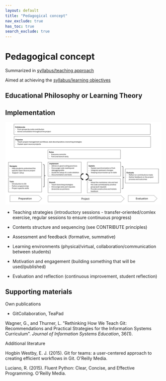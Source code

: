 ```yaml
---
layout: default
title: "Pedagogical concept"
nav_exclude: true
has_toc: true
search_exclude: true
---
```


# Pedagogical concept

Summarized in [syllabus/teaching approach](syllabus.html#teaching-approach)

Aimed at achieving the [syllabus/learning objectives](syllabus.html#goal-and-learning-objectives)

## Educational Philosophy or Learning Theory

## Implementation

![Pedagogical concept](../assets/pedagogical-concept.png)

- Teaching strategies (introductory sessions - transfer-oriented/comlex exercise, regular sessions to ensure continuous progress)

- Contents structure and sequencing (see CONTRIBUTE principles)

- Assessment and feedback (formative, summative)

- Learning environments (physical/virtual, collaboration/communication between students)

- Motivation and engagement (building something that will be used/published)

- Evaluation and reflection (continuous improvement, student reflection)

## Supporting materials

Own publications

- GitCollaboration, TeaPad

<div class="references">
    <p>Wagner, G., and Thurner, L. "Rethinking How We Teach Git: Recommendations and Practical Strategies for the Information Systems Curriculum". <i>Journal of Information Systems Education</i>, 36(1).</p>
</div>

Additional literature

<div class="references">
    <p>Hogbin Westby, E. J. (2015). Git for teams: a user-centered approach to creating efficient workflows in Git. O'Reilly Media.</p>
    <p>Luciano, R. (2015). Fluent Python: Clear, Concise, and Effective Programming. O'Reilly Media.</p>
</div>

